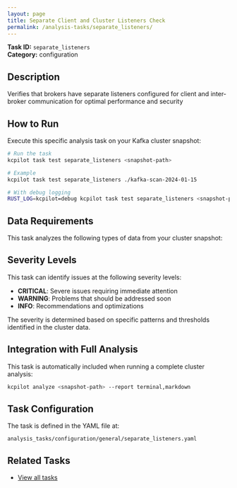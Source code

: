 ```yaml
---
layout: page
title: Separate Client and Cluster Listeners Check
permalink: /analysis-tasks/separate_listeners/
---
```


**Task ID:** `separate_listeners`  
**Category:** configuration

## Description

Verifies that brokers have separate listeners configured for client and inter-broker communication for optimal performance and security

## How to Run

Execute this specific analysis task on your Kafka cluster snapshot:

```bash
# Run the task
kcpilot task test separate_listeners <snapshot-path>

# Example
kcpilot task test separate_listeners ./kafka-scan-2024-01-15

# With debug logging
RUST_LOG=kcpilot=debug kcpilot task test separate_listeners <snapshot-path>
```

## Data Requirements

This task analyzes the following types of data from your cluster snapshot:



## Severity Levels

This task can identify issues at the following severity levels:

- **CRITICAL**: Severe issues requiring immediate attention
- **WARNING**: Problems that should be addressed soon  
- **INFO**: Recommendations and optimizations

The severity is determined based on specific patterns and thresholds identified in the cluster data.

## Integration with Full Analysis

This task is automatically included when running a complete cluster analysis:

```bash
kcpilot analyze <snapshot-path> --report terminal,markdown
```

## Task Configuration

The task is defined in the YAML file at:
```
analysis_tasks/configuration/general/separate_listeners.yaml
```

## Related Tasks

- [View all tasks](../)


